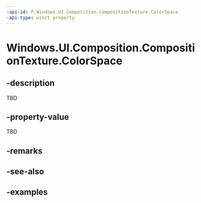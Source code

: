 ```yaml
---
-api-id: P:Windows.UI.Composition.CompositionTexture.ColorSpace
-api-type: winrt property
---
```


# Windows.UI.Composition.CompositionTexture.ColorSpace

<!--
public Windows.Graphics.DirectX.DirectXColorSpace ColorSpace { get; set; }
-->

## -description

TBD

## -property-value

TBD

## -remarks

## -see-also

## -examples
